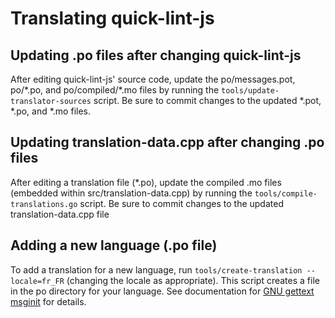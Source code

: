 # Translating quick-lint-js

## Updating .po files after changing quick-lint-js

After editing quick-lint-js' source code, update the po/messages.pot, po/\*.po,
and po/compiled/\*.mo files by running the `tools/update-translator-sources`
script. Be sure to commit changes to the updated \*.pot, \*.po, and \*.mo files.

## Updating translation-data.cpp after changing .po files

After editing a translation file (\*.po), update the compiled .mo files
(embedded within src/translation-data.cpp) by running the
`tools/compile-translations.go` script. Be sure to commit changes to the updated
translation-data.cpp file

## Adding a new language (.po file)

To add a translation for a new language, run
`tools/create-translation --locale=fr_FR` (changing the locale as appropriate).
This script creates a file in the po directory for your language. See
documentation for [GNU gettext msginit][] for details.

[GNU gettext msginit]: https://www.gnu.org/software/gettext/manual/html_node/Creating.html#Creating

